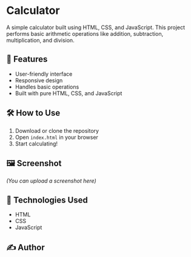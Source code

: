 # Calculator

A simple calculator built using HTML, CSS, and JavaScript. This project performs basic arithmetic operations like addition, subtraction, multiplication, and division.

## 🔧 Features
- User-friendly interface
- Responsive design
- Handles basic operations
- Built with pure HTML, CSS, and JavaScript

## 🛠️ How to Use
1. Download or clone the repository
2. Open `index.html` in your browser
3. Start calculating!

## 🖼️ Screenshot
*(You can upload a screenshot here)*

## 📁 Technologies Used
- HTML
- CSS
- JavaScript

## ✍️ Author
